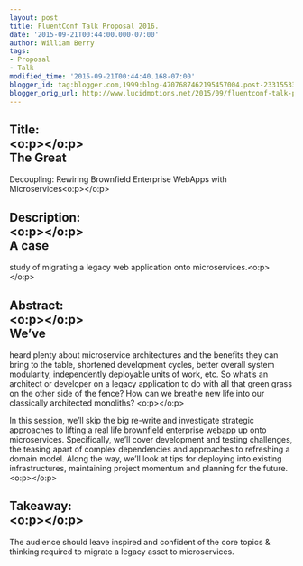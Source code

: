 ```yaml
---
layout: post
title: FluentConf Talk Proposal 2016.
date: '2015-09-21T00:44:00.000-07:00'
author: William Berry
tags:
- Proposal
- Talk
modified_time: '2015-09-21T00:44:40.168-07:00'
blogger_id: tag:blogger.com,1999:blog-4707687462195457004.post-2331553374815552900
blogger_orig_url: http://www.lucidmotions.net/2015/09/fluentconf-talk-proposal-2016.html
---
```


## Title:<div class="MsoNormal"><o:p></o:p><div class="MsoNormal">The Great 
Decoupling: Rewiring Brownfield Enterprise WebApps with 
Microservices<o:p></o:p><div class="MsoNormal"> 
## Description:<div class="MsoNormal"><o:p></o:p><div class="MsoNormal">A case 
study of migrating a legacy web application onto microservices.<o:p></o:p><div 
class="MsoNormal"> 
## Abstract:<div class="MsoNormal"><o:p></o:p><div class="MsoNormal">We’ve 
heard plenty about microservice architectures and the benefits they can bring 
to the table, shortened development cycles, better overall system modularity, 
independently deployable units of work, etc.  So what’s an architect or 
developer on a legacy application to do with all that green grass on the other 
side of the fence?  How can we breathe new life into our classically 
architected monoliths? <o:p></o:p><div class="MsoNormal">In this session, 
we’ll skip the big re-write and investigate strategic approaches to lifting 
a real life brownfield enterprise webapp up onto microservices.  Specifically, 
we’ll cover development and testing challenges, the teasing apart of complex 
dependencies and approaches to refreshing a domain model.  Along the way, 
we’ll look at tips for deploying into existing infrastructures, maintaining 
project momentum and planning for the future. <o:p></o:p><div 
class="MsoNormal"> 
## Takeaway:<div class="MsoNormal"><o:p></o:p> 
<div class="MsoNormal">The audience should leave inspired and confident of the 
core topics &amp; thinking required to migrate a legacy asset to 
microservices.  <o:p></o:p> 